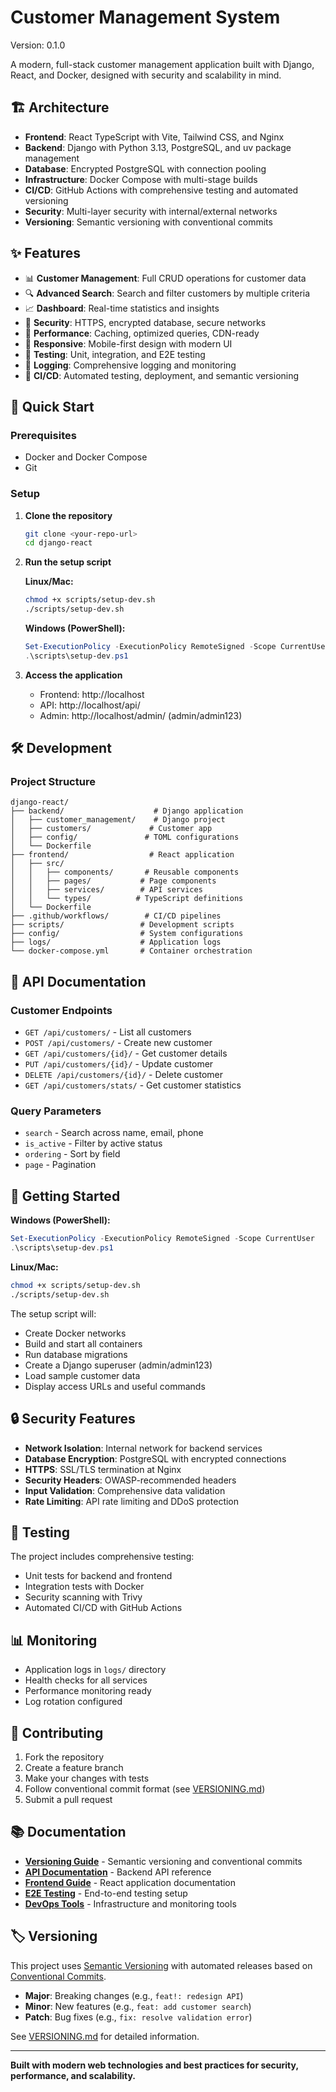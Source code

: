 # Customer Management System

Version: 0.1.0

A modern, full-stack customer management application built with Django, React, and Docker, designed with security and scalability in mind.

## 🏗️ Architecture

- **Frontend**: React TypeScript with Vite, Tailwind CSS, and Nginx
- **Backend**: Django with Python 3.13, PostgreSQL, and uv package management
- **Database**: Encrypted PostgreSQL with connection pooling
- **Infrastructure**: Docker Compose with multi-stage builds
- **CI/CD**: GitHub Actions with comprehensive testing and automated versioning
- **Security**: Multi-layer security with internal/external networks
- **Versioning**: Semantic versioning with conventional commits

## ✨ Features

- 📊 **Customer Management**: Full CRUD operations for customer data
- 🔍 **Advanced Search**: Search and filter customers by multiple criteria  
- 📈 **Dashboard**: Real-time statistics and insights
- 🔐 **Security**: HTTPS, encrypted database, secure networks
- 🚀 **Performance**: Caching, optimized queries, CDN-ready
- 📱 **Responsive**: Mobile-first design with modern UI
- 🧪 **Testing**: Unit, integration, and E2E testing
- 📝 **Logging**: Comprehensive logging and monitoring
- 🔄 **CI/CD**: Automated testing, deployment, and semantic versioning

## 🚀 Quick Start

### Prerequisites

- Docker and Docker Compose
- Git

### Setup

1. **Clone the repository**
   ```bash
   git clone <your-repo-url>
   cd django-react
   ```

2. **Run the setup script**
   
   **Linux/Mac:**
   ```bash
   chmod +x scripts/setup-dev.sh
   ./scripts/setup-dev.sh
   ```
   
   **Windows (PowerShell):**
   ```powershell
   Set-ExecutionPolicy -ExecutionPolicy RemoteSigned -Scope CurrentUser
   .\scripts\setup-dev.ps1
   ```

3. **Access the application**
   - Frontend: http://localhost
   - API: http://localhost/api/
   - Admin: http://localhost/admin/ (admin/admin123)

## 🛠️ Development

### Project Structure

```
django-react/
├── backend/                    # Django application
│   ├── customer_management/    # Django project
│   ├── customers/             # Customer app
│   ├── config/               # TOML configurations
│   └── Dockerfile
├── frontend/                  # React application  
│   ├── src/
│   │   ├── components/       # Reusable components
│   │   ├── pages/           # Page components
│   │   ├── services/        # API services
│   │   └── types/          # TypeScript definitions
│   └── Dockerfile
├── .github/workflows/        # CI/CD pipelines
├── scripts/                 # Development scripts
├── config/                  # System configurations
├── logs/                    # Application logs
└── docker-compose.yml       # Container orchestration
```

## 📝 API Documentation

### Customer Endpoints

- `GET /api/customers/` - List all customers
- `POST /api/customers/` - Create new customer
- `GET /api/customers/{id}/` - Get customer details
- `PUT /api/customers/{id}/` - Update customer
- `DELETE /api/customers/{id}/` - Delete customer
- `GET /api/customers/stats/` - Get customer statistics

### Query Parameters

- `search` - Search across name, email, phone
- `is_active` - Filter by active status
- `ordering` - Sort by field
- `page` - Pagination

## 🚀 Getting Started

**Windows (PowerShell):**
```powershell
Set-ExecutionPolicy -ExecutionPolicy RemoteSigned -Scope CurrentUser
.\scripts\setup-dev.ps1
```

**Linux/Mac:**
```bash
chmod +x scripts/setup-dev.sh
./scripts/setup-dev.sh
```

The setup script will:
- Create Docker networks
- Build and start all containers
- Run database migrations
- Create a Django superuser (admin/admin123)
- Load sample customer data
- Display access URLs and useful commands

## 🔒 Security Features

- **Network Isolation**: Internal network for backend services
- **Database Encryption**: PostgreSQL with encrypted connections
- **HTTPS**: SSL/TLS termination at Nginx
- **Security Headers**: OWASP-recommended headers
- **Input Validation**: Comprehensive data validation
- **Rate Limiting**: API rate limiting and DDoS protection

## 🧪 Testing

The project includes comprehensive testing:
- Unit tests for backend and frontend
- Integration tests with Docker
- Security scanning with Trivy
- Automated CI/CD with GitHub Actions

## 📊 Monitoring

- Application logs in `logs/` directory
- Health checks for all services
- Performance monitoring ready
- Log rotation configured

## 🤝 Contributing

1. Fork the repository
2. Create a feature branch
3. Make your changes with tests
4. Follow conventional commit format (see [VERSIONING.md](./VERSIONING.md))
5. Submit a pull request

## 📚 Documentation

- [**Versioning Guide**](./VERSIONING.md) - Semantic versioning and conventional commits
- [**API Documentation**](./backend/README.md) - Backend API reference
- [**Frontend Guide**](./frontend/README.md) - React application documentation
- [**E2E Testing**](./e2e-tests/README.md) - End-to-end testing setup
- [**DevOps Tools**](./tools/README.md) - Infrastructure and monitoring tools

## 🏷️ Versioning

This project uses [Semantic Versioning](https://semver.org/) with automated releases based on [Conventional Commits](https://conventionalcommits.org/).

- **Major**: Breaking changes (e.g., `feat!: redesign API`)  
- **Minor**: New features (e.g., `feat: add customer search`)
- **Patch**: Bug fixes (e.g., `fix: resolve validation error`)

See [VERSIONING.md](./VERSIONING.md) for detailed information.

---

**Built with modern web technologies and best practices for security, performance, and scalability.**